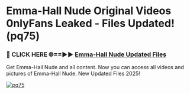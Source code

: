 # Emma-Hall Nude Original Videos 0nlyFans Leaked - Files Updated! (pq75)

<h3>🔴 CLICK HERE 🌐==►► <a href="https://tinyurl.com/4mcuefdz" rel="nofollow">Emma-Hall Nude Updated Files</a></h3>

Get Emma-Hall Nude and all content. Now you can access all videos and pictures of Emma-Hall Nude. New Updated Files 2025!

[![pq75](https://i.imgur.com/StAQSOY.gif)](https://tinyurl.com/4mcuefdz)

